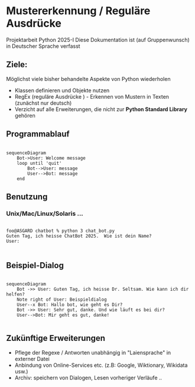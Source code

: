 # Mustererkennung / Reguläre Ausdrücke
Projektarbeit Python 2025-I
Diese Dokumentation ist (auf Gruppenwunsch) in Deutscher Sprache verfasst

## Ziele: 

Möglichst viele bisher behandelte Aspekte von Python wiederholen

- Klassen definieren und Objekte nutzen
- RegEx (reguläre Ausdrücke ) - Erkennen von Mustern in Texten (zunächst nur deutsch)
- Verzicht auf alle Erweiterungen, die nicht zur <b>Python Standard Library</b> gehören

## Programmablauf

```mermaid

sequenceDiagram
    Bot->User: Welcome message
    loop until 'quit'
        Bot-->User: message
        User-->Bot: message
    end

```
## Benutzung 

### Unix/Mac/Linux/Solaris ...
<pre>
<code>
foo@ASGARD chatbot % python 3 chat_bot.py
Guten Tag, ich heisse ChatBot 2025.  Wie ist dein Name?
User:
</code>
</pre>

## Beispiel-Dialog

```mermaid

sequenceDiagram
    Bot ->> User: Guten Tag, ich heisse Dr. Seltsam. Wie kann ich dir helfen?
    Note right of User: Beispieldialog
    User--x Bot: Hallo bot, wie geht es Dir?
    Bot ->> User: Sehr gut, danke. Und wie läuft es bei dir?
    User-->Bot: Mir geht es gut, danke!
    
```

## Zukünftige Erweiterungen

- Pflege der Regexe / Antworten unabhängig in "Laiensprache" in externer Datei
- Anbindung von Online-Services etc. (z.B: Google, Wiktionary, Wikidata usw.)
- Archiv: speichern von Dialogen, Lesen vorheriger Verläufe ..
